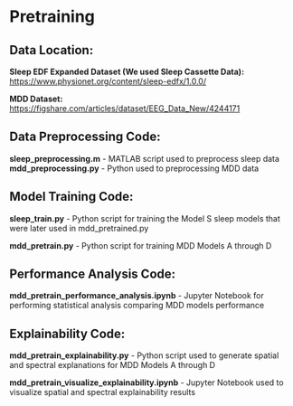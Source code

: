 # Pretraining

## Data Location:

**Sleep EDF Expanded Dataset (We used Sleep Cassette Data):** 
https://www.physionet.org/content/sleep-edfx/1.0.0/

**MDD Dataset:**
https://figshare.com/articles/dataset/EEG_Data_New/4244171

## Data Preprocessing Code:

**sleep_preprocessing.m** - MATLAB script used to preprocess sleep data
**mdd_preprocessing.py** - Python used to preprocessing MDD data

## Model Training Code:

**sleep_train.py** - Python script for training the Model S sleep models that were later used in mdd_pretrained.py

**mdd_pretrain.py** - Python script for training MDD Models A through D

## Performance Analysis Code:

**mdd_pretrain_performance_analysis.ipynb** - Jupyter Notebook for performing statistical analysis comparing MDD models performance

## Explainability Code:

**mdd_pretrain_explainability.py** - Python script used to generate spatial and spectral explanations for MDD Models A through D

**mdd_pretrain_visualize_explainability.ipynb** - Jupyter Notebook used to visualize spatial and spectral explainability results
